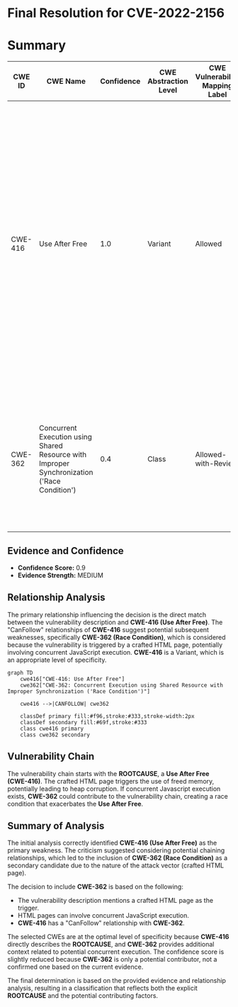 # Final Resolution for CVE-2022-2156

# Summary
| CWE ID | CWE Name | Confidence | CWE Abstraction Level | CWE Vulnerability Mapping Label | CWE-Vulnerability Mapping Notes |
|---|---|---|---|---|---|
| CWE-416 | Use After Free | 1.0 | Variant | Allowed | **Primary CWE**. Root cause is explicitly stated as "use after free." Mitigation includes using memory-safe languages or nulling pointers after freeing. Could potentially be chained after CWE-120 or CWE-123 if a buffer overflow or write-what-where is present, or CWE-362 if concurrent Javascript execution is the cause. |
| CWE-362 | Concurrent Execution using Shared Resource with Improper Synchronization ('Race Condition') | 0.4 | Class | Allowed-with-Review | Secondary candidate. The attack vector is a crafted HTML page, which could involve concurrent Javascript execution. Thus, a race condition could be a potential cause. |

## Evidence and Confidence

*   **Confidence Score:** 0.9
*   **Evidence Strength:** MEDIUM

## Relationship Analysis
The primary relationship influencing the decision is the direct match between the vulnerability description and **CWE-416 (Use After Free)**. The "CanFollow" relationships of **CWE-416** suggest potential subsequent weaknesses, specifically **CWE-362 (Race Condition)**, which is considered because the vulnerability is triggered by a crafted HTML page, potentially involving concurrent JavaScript execution. **CWE-416** is a Variant, which is an appropriate level of specificity.

```mermaid
graph TD
    cwe416["CWE-416: Use After Free"]
    cwe362["CWE-362: Concurrent Execution using Shared Resource with Improper Synchronization ('Race Condition')"]
    
    cwe416 -->|CANFOLLOW| cwe362
    
    classDef primary fill:#f96,stroke:#333,stroke-width:2px
    classDef secondary fill:#69f,stroke:#333
    class cwe416 primary
    class cwe362 secondary
```

## Vulnerability Chain
The vulnerability chain starts with the **ROOTCAUSE**, a **Use After Free (CWE-416)**. The crafted HTML page triggers the use of freed memory, potentially leading to heap corruption. If concurrent Javascript execution exists, **CWE-362** could contribute to the vulnerability chain, creating a race condition that exacerbates the **Use After Free**.

## Summary of Analysis
The initial analysis correctly identified **CWE-416 (Use After Free)** as the primary weakness. The criticism suggested considering potential chaining relationships, which led to the inclusion of **CWE-362 (Race Condition)** as a secondary candidate due to the nature of the attack vector (crafted HTML page).

The decision to include **CWE-362** is based on the following:
*   The vulnerability description mentions a crafted HTML page as the trigger.
*   HTML pages can involve concurrent JavaScript execution.
*   **CWE-416** has a "CanFollow" relationship with **CWE-362**.

The selected CWEs are at the optimal level of specificity because **CWE-416** directly describes the **ROOTCAUSE**, and **CWE-362** provides additional context related to potential concurrent execution. The confidence score is slightly reduced because **CWE-362** is only a potential contributor, not a confirmed one based on the current evidence.

The final determination is based on the provided evidence and relationship analysis, resulting in a classification that reflects both the explicit **ROOTCAUSE** and the potential contributing factors.